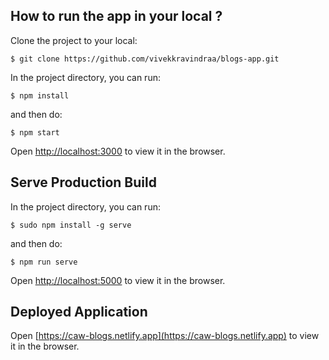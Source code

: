## How to run the app in your local ?

Clone the project to your local:

```
$ git clone https://github.com/vivekkravindraa/blogs-app.git
```

In the project directory, you can run:

```
$ npm install
```

and then do:


```
$ npm start
```

Open [http://localhost:3000](http://localhost:3000) to view it in the browser.

## Serve Production Build

In the project directory, you can run:

```
$ sudo npm install -g serve
```

and then do:

```
$ npm run serve
```
 
Open [http://localhost:5000](http://localhost:5000) to view it in the browser.

## Deployed Application

Open [https://caw-blogs.netlify.app](https://caw-blogs.netlify.app) to view it in the browser.

